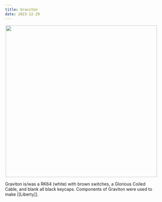 ```yaml
---
title: Graviton
date: 2023-12-29
---
```

<p align="center">
  <img src="https://rithikasilva.ca/b.log-/Images-and-Assets/Graviton.jpg" width="500px"/>
</p>
Graviton is/was a RK64 (white) with brown switches, a Glorious Coiled Cable, and blank all black keycaps. Components of Graviton were used to make [[Liberty]].

